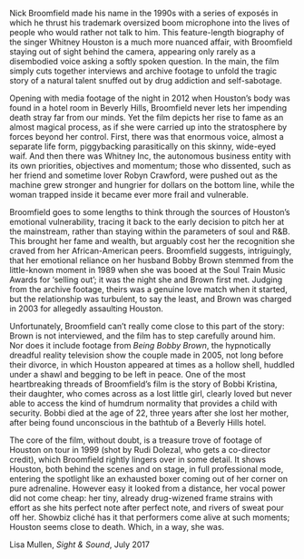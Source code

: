 Nick Broomfield made his name in the 1990s with a series of exposés in which he thrust his trademark oversized boom microphone into the lives of people who would rather not talk to him. This feature-length biography of the singer Whitney Houston is a much more nuanced affair, with Broomfield staying out of sight behind the camera, appearing only rarely as a disembodied voice asking a softly spoken question. In the main, the film simply cuts together interviews and archive footage to unfold the tragic story of a natural talent snuffed out by drug addiction and self-sabotage.

Opening with media footage of the night in 2012 when Houston’s body was found in a hotel room in Beverly Hills, Broomfield never lets her impending death stray far from our minds. Yet the film depicts her rise to fame as an almost magical process, as if she were carried up into the stratosphere by forces beyond her control. First, there was that enormous voice, almost a separate life form, piggybacking parasitically on this skinny, wide-eyed waif. And then there was Whitney Inc, the autonomous business entity with its own priorities, objectives and momentum; those who dissented, such as her friend and sometime lover Robyn Crawford, were pushed out as the machine grew stronger and hungrier for dollars on the bottom line, while the woman trapped inside it became ever more frail and vulnerable.

Broomfield goes to some lengths to think through the sources of Houston’s emotional vulnerability, tracing it back to the early decision to pitch her at the mainstream, rather than staying within the parameters of soul and R&B.  
This brought her fame and wealth, but arguably cost her the recognition she craved from her African-American peers. Broomfield suggests, intriguingly, that her emotional reliance on her husband Bobby Brown stemmed from the little-known moment in 1989 when she was booed at the Soul Train Music Awards for ‘selling out’; it was the night she and Brown first met. Judging from the archive footage, theirs was a genuine love match when it started, but the relationship was turbulent, to say the least, and Brown was charged in 2003 for allegedly assaulting Houston.

Unfortunately, Broomfield can’t really come close to this part of the story: Brown is not interviewed, and the film has to step carefully around him.  
Nor does it include footage from _Being Bobby Brown_, the hypnotically dreadful reality television show the couple made in 2005, not long before their divorce, in which Houston appeared at times as a hollow shell, huddled under a shawl and begging to be left in peace. One of the most heartbreaking threads of Broomfield’s film is the story of Bobbi Kristina, their daughter, who comes across as a lost little girl, clearly loved but never able to access the kind of humdrum normality that provides a child with security. Bobbi died at the age of 22, three years after she lost her mother, after being found unconscious in the bathtub of a Beverly Hills hotel.

The core of the film, without doubt, is a treasure trove of footage of Houston on tour in 1999 (shot by Rudi Dolezal, who gets a co-director credit), which Broomfield rightly lingers over in some detail. It shows Houston, both behind the scenes and on stage, in full professional mode, entering the spotlight like an exhausted boxer coming out of her corner on pure adrenaline. However easy it looked from a distance, her vocal power did not come cheap: her tiny, already drug-wizened frame strains with effort as she hits perfect note after perfect note, and rivers of sweat pour off her. Showbiz cliché has it that performers come alive at such moments; Houston seems close to death. Which, in a way, she was.

Lisa Mullen, _Sight & Sound_, July 2017
<!--stackedit_data:
eyJoaXN0b3J5IjpbLTEzNjU5Nzg3N119
-->